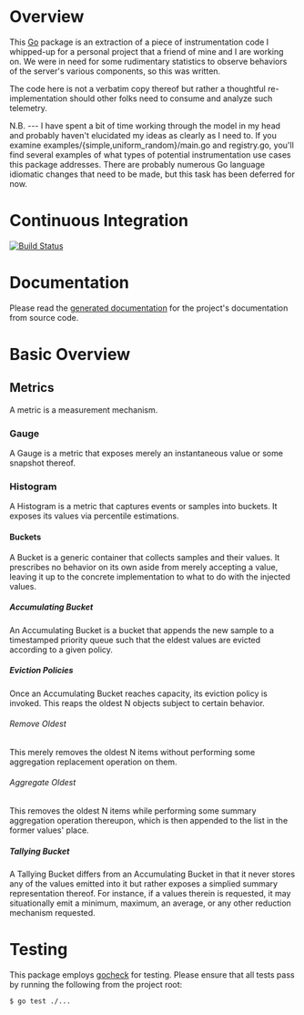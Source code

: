 # Overview
This [Go](http://golang.org) package is an extraction of a piece of
instrumentation code I whipped-up for a personal project that a friend of mine
and I are working on.  We were in need for some rudimentary statistics to
observe behaviors of the server's various components, so this was written.

The code here is not a verbatim copy thereof but rather a thoughtful
re-implementation should other folks need to consume and analyze such telemetry.

N.B. --- I have spent a bit of time working through the model in my head and
probably haven't elucidated my ideas as clearly as I need to.  If you examine
examples/{simple,uniform_random}/main.go and registry.go, you'll find several
examples of what types of potential instrumentation use cases this package
addresses.  There are probably numerous Go language idiomatic changes that need
to be made, but this task has been deferred for now.

# Continuous Integration
[![Build Status](https://secure.travis-ci.org/matttproud/golang_instrumentation.png?branch=master)](http://travis-ci.org/matttproud/golang_instrumentation)

# Documentation
Please read the [generated documentation](http://go.pkgdoc.org/launchpad.net/gocheck)
for the project's documentation from source code.

# Basic Overview
## Metrics
A metric is a measurement mechanism.

### Gauge
A Gauge is a metric that exposes merely an instantaneous value or some snapshot
thereof.

### Histogram
A Histogram is a metric that captures events or samples into buckets.  It
exposes its values via percentile estimations.

#### Buckets
A Bucket is a generic container that collects samples and their values.  It
prescribes no behavior on its own aside from merely accepting a value,
leaving it up to the concrete implementation to what to do with the injected
values.

##### Accumulating Bucket
An Accumulating Bucket is a bucket that appends the new sample to a timestamped
priority queue such that the eldest values are evicted according to a given
policy.

##### Eviction Policies
Once an Accumulating Bucket reaches capacity, its eviction policy is invoked.
This reaps the oldest N objects subject to certain behavior.

###### Remove Oldest
This merely removes the oldest N items without performing some aggregation
replacement operation on them.

###### Aggregate Oldest
This removes the oldest N items while performing some summary aggregation
operation thereupon, which is then appended to the list in the former values'
place.

##### Tallying Bucket
A Tallying Bucket differs from an Accumulating Bucket in that it never stores
any of the values emitted into it but rather exposes a simplied summary
representation thereof.  For instance, if a values therein is requested,
it may situationally emit a minimum, maximum, an average, or any other
reduction mechanism requested.

# Testing
This package employs [gocheck](http://labix.org/gocheck) for testing.  Please
ensure that all tests pass by running the following from the project root:

    $ go test ./...
